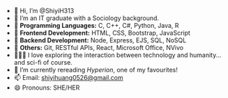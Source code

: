 - 👋 Hi, I’m @ShiyiH313
- 👀 I’m an IT graduate with a Sociology background.
- 🚀 <strong>Programming Languages:</strong> C, C++, C#, Python, Java, R
- 🚀 <strong>Frontend Development:</strong> HTML, CSS, Bootstrap, JavaScript
- 🚀 <strong>Backend Development:</strong> Node, Express, EJS, SQL, NoSQL
- 🚀 <strong>Others:</strong> Git, RESTful APIs, React, Microsoft Office, NVivo
- 🧘🏽‍♂️ I love exploring the interaction between technology and humanity... and sci-fi of course.
- 📖 I’m currently rereading <em>Hyperion</em>, one of my favourites!
- 📫 Email: shiyihuang0526@gmail.com
- 😄 Pronouns: SHE/HER

